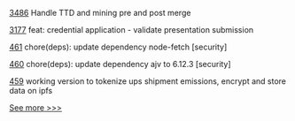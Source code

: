 
[3486](https://github.com/hyperledger/besu/pull/3486) Handle TTD and mining pre and post merge 

[3177](https://github.com/hyperledger/aries-framework-go/pull/3177) feat: credential application - validate presentation submission

[461](https://github.com/hyperledger-labs/blockchain-carbon-accounting/pull/461) chore(deps): update dependency node-fetch [security]

[460](https://github.com/hyperledger-labs/blockchain-carbon-accounting/pull/460) chore(deps): update dependency ajv to 6.12.3 [security]

[459](https://github.com/hyperledger-labs/blockchain-carbon-accounting/pull/459)  working version to tokenize ups shipment emissions, encrypt and store data on ipfs 


[See more >>>](https://start-here.hyperledger.org/pull-requests)
